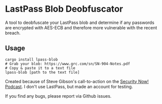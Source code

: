 # LastPass Blob Deobfuscator

A tool to deobfuscate your LastPass blob and determine if any passwords are encrypted with AES-ECB and therefore more vulnerable with the recent breach.

## Usage

```
cargo install lpass-blob
# Grab your blob: https://www.grc.com/sn/SN-904-Notes.pdf
# Copy & paste it to a text file
lpass-blob [path to the text file]
```

Created because of Steve Gibson's call-to-action on the [Security Now! Podcast](https://grc.com/sn). I don't use LastPass, but made an account for testing.

If you find any bugs, please report via Github issues.

